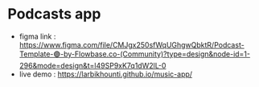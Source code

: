 # Podcasts app

- figma link : https://www.figma.com/file/CMJgx250sfWqUGhgwQbktR/Podcast-Template-🟣-by-Flowbase.co-(Community)?type=design&node-id=1-296&mode=design&t=l49SP9xK7q1dW2lL-0
- live demo : https://larbikhounti.github.io/music-app/ 

